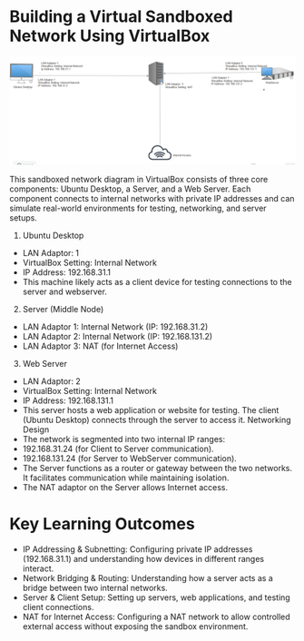 #  Building a Virtual Sandboxed Network Using VirtualBox
![Networking Diagram](Diagram.png)

This sandboxed network diagram in VirtualBox consists of three core components: Ubuntu Desktop, a Server, and a Web Server. Each component connects to internal networks with private IP addresses and can simulate real-world environments for testing, networking, and server setups.
1. Ubuntu Desktop
* LAN Adaptor: 1
* VirtualBox Setting: Internal Network
* IP Address: 192.168.31.1
* This machine likely acts as a client device for testing connections to the server and webserver.
2. Server (Middle Node)
* LAN Adaptor 1: Internal Network (IP: 192.168.31.2)
* LAN Adaptor 2: Internal Network (IP: 192.168.131.2)
* LAN Adaptor 3: NAT (for Internet Access)
3. Web Server
* LAN Adaptor: 2
* VirtualBox Setting: Internal Network
* IP Address: 192.168.131.1
* This server hosts a web application or website for testing. The client (Ubuntu Desktop) connects through the server to access it.
Networking Design
* The network is segmented into two internal IP ranges:
* 192.168.31.24 (for Client to Server communication).
* 192.168.131.24 (for Server to WebServer communication).
* The Server functions as a router or gateway between the two networks. It facilitates communication while maintaining isolation.
* The NAT adaptor on the Server allows Internet access.
  
# **Key Learning Outcomes**
* IP Addressing & Subnetting:
Configuring private IP addresses (192.168.31.1) and understanding how devices in different ranges interact.
* Network Bridging & Routing:
Understanding how a server acts as a bridge between two internal networks.
* Server & Client Setup:
Setting up servers, web applications, and testing client connections.
* NAT for Internet Access:
Configuring a NAT network to allow controlled external access without exposing the sandbox environment.
